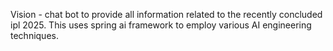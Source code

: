 Vision - chat bot to provide all information related to the recently concluded ipl 2025. This uses spring ai framework to employ
various AI engineering techniques.


